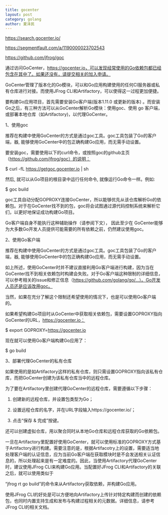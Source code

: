 ```yaml
---
title: gocenter
layout: post
category: golang
author: 夏泽民
---
```

https://search.gocenter.io/

https://segmentfault.com/a/1190000023702543

https://github.com/jfrog/goc


通过访问GoCenter，https://gocenter.io，可以发现经常使用的Go依赖包都已经包含在其中了。如果还没有，请提交相关的加入申请。

GoCenter管理了版本化的Go模块，可以和Go应用构建使用的任何CI服务器或私有仓库进行对接。而使用JFrog CLI和Artifactory，可以使得这一过程更加便捷。


<!-- more -->
要构建Go应用项目，首先需要安装Go客户端(版本1.11.0 或更新的版本) 。而安装Go之后，有三种方法可以从GoCenter解析Go模块：使用goc、使用 go 客户端，或部署本地仓库（如Artifactory)，以代理GoCenter。

1、使用goc

推荐在构建中使用GoCenter的方式是通过goc工具。goc工具包装了Go的客户端，器, 能够使用GoCenter中的包正确构建Go应用，而无需手动设置。

要安装goc，需要使用以下的curl命令，或按照goc的github主页（https://github.com/jfrog/goc）的说明：

$ curl -fL https://getgoc.gocenter.io | sh

然后, 就可以从Go项目的根目录中运行任何命令, 就像运行Go命令一样。例如:

$ goc build

goc工具自动分配GOPROXY连接GoCenter，所以能够优先从该仓库解析Go的依赖包。对于在GoCenter找不到的包，goc将会试图通过源代码控制系统来解析它们，以更好地保证成功构建Go项目。

Go客户端自身不能执行这种辅助操作（请参阅下文）， 因此至少在 GoCenter能够为大多数Go开发人员提供可能需要的所有依赖之前，仍然建议使用goc。

2、使用Go客户端

推荐在构建中使用GoCenter的方式是通过goc工具。goc工具包装了Go的客户端，器, 能够使用GoCenter中的包正确构建Go应用，而无需手动设置。

如上所述，使用GoCenter时并不建议直接利用Go客户端进行构建，因为当在GoCenter找不到相关依赖包时构建会失败。对于Go客户端这种限制的详细信息，可以参考相关的issue和修正信息（https://github.com/golang/go/...）。Go开发人员还是应该改用goc。

当然，如果在充分了解这个限制还希望使用的情况下，也是可以使用Go客户端的。

如果希望构建Go项目时从GoCenter中获取相关依赖包，需要设置GOPROXY指向GoCenter的URL，https://gocenter.io：

$ export GOPROXY=https://gocenter.io

现在就可以使用Go客户端构建Go应用了：

$ go build

3、部署代理GoCenter的私有仓库

如果使用的是如Artifactory这样的私有仓库，则只需设置GOPROXY指向该私有仓库，而把GoCenter创建为该私有仓库当中的远程仓库。

为了要在Artifactory里创建代理GoCenter的远程仓库，需要遵循以下步骤：

1. 创建新的远程仓库，并设置包类型为Go；

2. 设置远程仓库的名字，并在URL字段输入https://gocenter.io/；

3. 点击“保存 & 完成”按键。

还可以创建虚拟仓库，用以聚合同时从本地Go仓库和远程仓库获取的Go依赖包。

一旦在Artifactory里配置好使用GoCenter，就可以使用标准的GOPROXY方式基于Artifactory进行构建。需要注意的是，根据Artifacotry上的设置，需要适当地处理客户端的认证信息，应为当前Go客户端在获取模块时是不会发送相关认证信息的，所以处理起来是有一定难度的。因此，当使用Artifactory代理GoCenter时，建议使用JFrog CLI来构建Go应用。当配置好JFrog CLI和Artifactory的关联之后，就可以使用类似于

“jfrog rt go build”的命令来从Artifactory获取依赖，并构建Go应用。

使用JFrog CLI的好处是可以方便地向Artifactory上传针对特定构建而创建的依赖包，也同时内置支持生成和发布与构建过程相关的元数据。详细信息，请参考JFrog CLI的相关文档。

